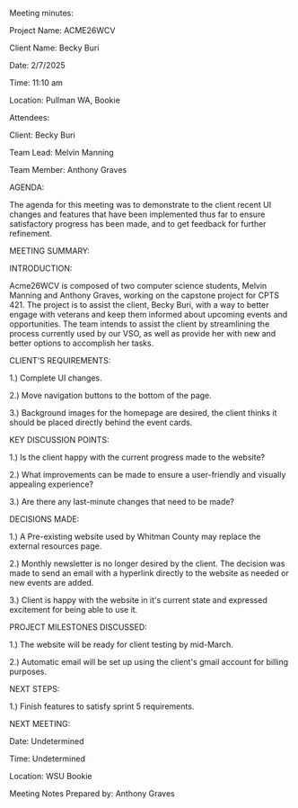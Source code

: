 Meeting minutes:

Project Name: ACME26WCV

Client Name: Becky Buri

Date: 2/7/2025

Time: 11:10 am

Location: Pullman WA, Bookie

Attendees:

Client: Becky Buri

Team Lead: Melvin Manning

Team Member: Anthony Graves

AGENDA:

The agenda for this meeting was to demonstrate to the client recent UI changes and features that have been implemented thus far to ensure satisfactory progress has been made, and to get feedback for further refinement.


MEETING SUMMARY:



INTRODUCTION:


Acme26WCV is composed of two computer science students, Melvin Manning and Anthony Graves, working on the capstone project for CPTS 421. The project is to assist the client, Becky Buri, with a way to better engage with veterans and keep them informed about upcoming events and opportunities. The team intends to assist the client by streamlining the process currently used by our VSO, as well as provide her with new and better options to accomplish her tasks.


CLIENT'S REQUIREMENTS:


1.) Complete UI changes.

2.) Move navigation buttons to the bottom of the page.

3.) Background images for the homepage are desired, the client thinks it should be placed directly behind the event cards.


KEY DISCUSSION POINTS:

1.) Is the client happy with the current progress made to the website?

2.) What improvements can be made to ensure a user-friendly and visually appealing experience?

3.) Are there any last-minute changes that need to be made?


DECISIONS MADE:

1.) A Pre-existing website used by Whitman County may replace the external resources page.

2.) Monthly newsletter is no longer desired by the client. The decision was made to send an email with a hyperlink directly to the website as needed or new events are added.

3.) Client is happy with the website in it's current state and expressed excitement for being able to use it.


PROJECT MILESTONES DISCUSSED:

1.) The website will be ready for client testing by mid-March.

2.) Automatic email will be set up using the client's gmail account for billing purposes.


NEXT STEPS:

1.) Finish features to satisfy sprint 5 requirements.


NEXT MEETING:

Date: Undetermined

Time: Undetermined

Location: WSU Bookie

Meeting Notes Prepared by: Anthony Graves
